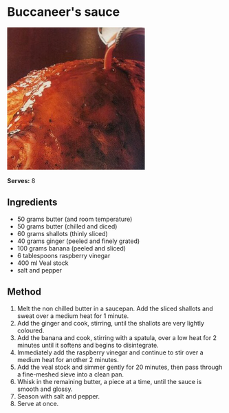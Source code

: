 # Buccaneer's sauce

![Buccaneer's sauce](resources/buccaneer.png)

**Serves:** 8

## Ingredients
- 50 grams butter (and room temperature)
- 50 grams butter (chilled and diced)
- 60 grams shallots (thinly sliced)
- 40 grams ginger (peeled and finely grated)
- 100 grams banana (peeled and sliced)
- 6 tablespoons raspberry vinegar
- 400 ml Veal stock
- salt and pepper

## Method
1. Melt the non chilled butter in a saucepan. Add the sliced shallots and sweat over a medium heat for 1 minute. 
1. Add the ginger and cook, stirring, until the shallots are very lightly coloured.
1. Add the banana and cook, stirring with a spatula, over a low heat for 2 minutes until it softens and begins to disintegrate. 
1. Immediately add the raspberry vinegar and continue to stir over a medium heat for another 2 minutes.
1. Add the veal stock and simmer gently for 20 minutes, then pass through a fine-meshed sieve into a clean pan.
1. Whisk in the remaining butter, a piece at a time, until the sauce is smooth and glossy. 
1. Season with salt and pepper. 
1. Serve at once.